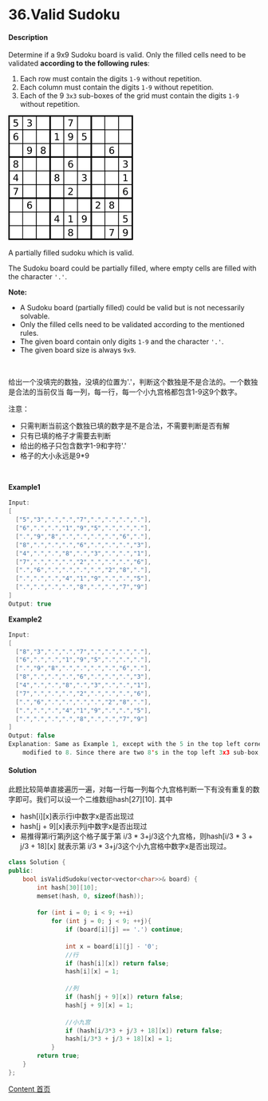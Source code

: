 # 36.Valid Sudoku

#### Description

Determine if a 9x9 Sudoku board is valid. Only the filled cells need to be validated **according to the following rules**:

1. Each row must contain the digits `1-9` without repetition.
2. Each column must contain the digits `1-9` without repetition.
3. Each of the 9 `3x3` sub-boxes of the grid must contain the digits `1-9` without repetition.

![1](img/36_1.png)

A partially filled sudoku which is valid.

The Sudoku board could be partially filled, where empty cells are filled with the character `'.'`.

**Note:**

- A Sudoku board (partially filled) could be valid but is not necessarily solvable.
- Only the filled cells need to be validated according to the mentioned rules.
- The given board contain only digits `1-9` and the character `'.'`.
- The given board size is always `9x9`.

<br>

给出一个没填完的数独，没填的位置为'.'，判断这个数独是不是合法的。一个数独是合法的当前仅当 每一列，每一行，每一个小九宫格都包含1-9这9个数字。

注意：

* 只需判断当前这个数独已填的数字是不是合法，不需要判断是否有解
* 只有已填的格子才需要去判断
* 给出的格子只包含数字1-9和字符'.'
* 格子的大小永远是9*9

<br>

**Example1**


```c++
Input:
[
  ["5","3",".",".","7",".",".",".","."],
  ["6",".",".","1","9","5",".",".","."],
  [".","9","8",".",".",".",".","6","."],
  ["8",".",".",".","6",".",".",".","3"],
  ["4",".",".","8",".","3",".",".","1"],
  ["7",".",".",".","2",".",".",".","6"],
  [".","6",".",".",".",".","2","8","."],
  [".",".",".","4","1","9",".",".","5"],
  [".",".",".",".","8",".",".","7","9"]
]
Output: true
```

**Example2**

```c++
Input:
[
  ["8","3",".",".","7",".",".",".","."],
  ["6",".",".","1","9","5",".",".","."],
  [".","9","8",".",".",".",".","6","."],
  ["8",".",".",".","6",".",".",".","3"],
  ["4",".",".","8",".","3",".",".","1"],
  ["7",".",".",".","2",".",".",".","6"],
  [".","6",".",".",".",".","2","8","."],
  [".",".",".","4","1","9",".",".","5"],
  [".",".",".",".","8",".",".","7","9"]
]
Output: false
Explanation: Same as Example 1, except with the 5 in the top left corner being 
    modified to 8. Since there are two 8's in the top left 3x3 sub-box, it is invalid.
```



#### Solution

此题比较简单直接遍历一遍，对每一行每一列每个九宫格判断一下有没有重复的数字即可。我们可以设一个二维数组hash\[27]\[10]. 其中

* hash\[i]\[x]表示行i中数字x是否出现过
* hash\[j + 9]\[x]表示列j中数字x是否出现过
* 易推得第i行第j列这个格子属于第 i/3 * 3+j/3这个九宫格，则hash\[i/3 * 3 + j/3 + 18]\[x] 就表示第 i/3 * 3+j/3这个小九宫格中数字x是否出现过。

```c++
class Solution {
public:
    bool isValidSudoku(vector<vector<char>>& board) {
        int hash[30][10];
        memset(hash, 0, sizeof(hash));
        
        for (int i = 0; i < 9; ++i)
            for (int j = 0; j < 9; ++j){
                if (board[i][j] == '.') continue;
                
                int x = board[i][j] - '0';
                //行
                if (hash[i][x]) return false;
                hash[i][x] = 1;
                
                //列
                if (hash[j + 9][x]) return false;
                hash[j + 9][x] = 1;
                
                //小九宫
                if (hash[i/3*3 + j/3 + 18][x]) return false;
                hash[i/3*3 + j/3 + 18][x] = 1;
            }
        return true;
    }
};
```



[Content   首页](../README.md)

